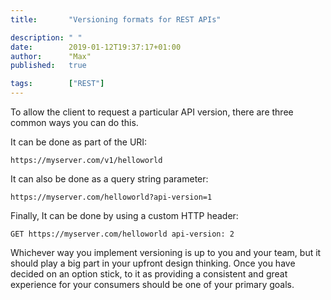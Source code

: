 ```yaml
---
title:       "Versioning formats for REST APIs"

description: " "
date:        2019-01-12T19:37:17+01:00
author:      "Max"
published:   true

tags:        ["REST"]
---
```


To allow the client to request a particular API version, there are three common ways you can do this.

It can be done as part of the URI:

```
https://myserver.com/v1/helloworld
```

It can also be done as a query string parameter:

```
https://myserver.com/helloworld?api-version=1
```

Finally, It can be done by using a custom HTTP header:

```
GET https://myserver.com/helloworld api-version: 2
```

Whichever way you implement versioning is up to you and your team, but it should play a big part in your upfront design thinking. Once you have decided on an option stick, to it as providing a consistent and great experience for your consumers should be one of your primary goals.
